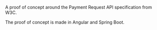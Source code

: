 A proof of concept around the Payment Request API specification from W3C.

The proof of concept is made in Angular and Spring Boot.

